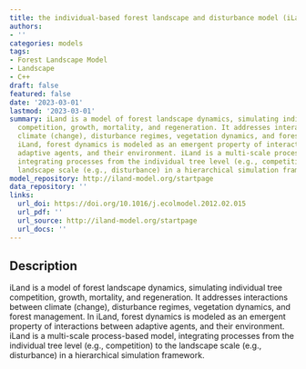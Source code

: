 ```yaml
---
title: the individual-based forest landscape and disturbance model (iLand)
authors:
- ''
categories: models
tags:
- Forest Landscape Model
- Landscape
- C++
draft: false
featured: false
date: '2023-03-01'
lastmod: '2023-03-01'
summary: iLand is a model of forest landscape dynamics, simulating individual tree
  competition, growth, mortality, and regeneration. It addresses interactions between
  climate (change), disturbance regimes, vegetation dynamics, and forest management.  In
  iLand, forest dynamics is modeled as an emergent property of interactions between
  adaptive agents, and their environment. iLand is a multi-scale process-based model,
  integrating processes from the individual tree level (e.g., competition) to the
  landscape scale (e.g., disturbance) in a hierarchical simulation framework.
model_repository: http://iland-model.org/startpage
data_repository: ''
links:
  url_doi: https://doi.org/10.1016/j.ecolmodel.2012.02.015
  url_pdf: ''
  url_source: http://iland-model.org/startpage
  url_docs: ''
---
```


## Description

iLand is a model of forest landscape dynamics, simulating individual tree competition, growth, mortality, and regeneration. It addresses interactions between climate (change), disturbance regimes, vegetation dynamics, and forest management.  In iLand, forest dynamics is modeled as an emergent property of interactions between adaptive agents, and their environment. iLand is a multi-scale process-based model, integrating processes from the individual tree level (e.g., competition) to the landscape scale (e.g., disturbance) in a hierarchical simulation framework.

